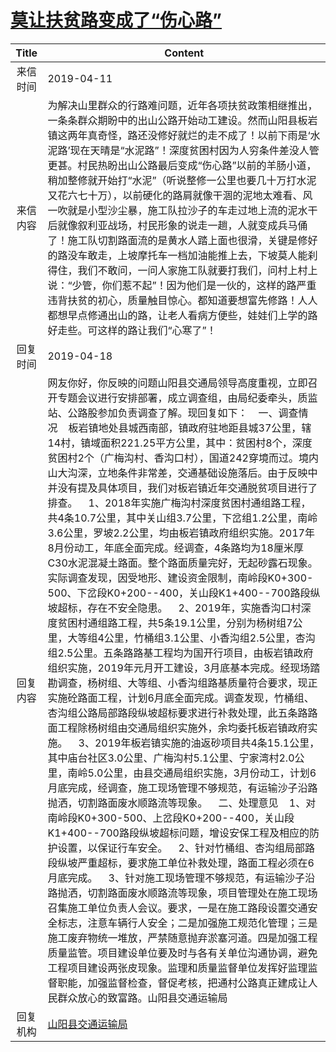 # <a href="http://www.shangluo.gov.cn/zmhd/ldxxxx.jsp?urltype=leadermail.LeaderMailContentUrl&wbtreeid=1112&leadermailid=5216">莫让扶贫路变成了“伤心路”</a>
|Title|Content|
|:---:|---|
|来信时间|2019-04-11|
|来信内容|为解决山里群众的行路难问题，近年各项扶贫政策相继推出，一条条群众期盼中的出山公路开始动工建设。然而山阳县板岩镇这两年真奇怪，路还没修好就烂的走不成了！以前下雨是‘水泥路’现在天晴是“水泥路”！深度贫困村因为人穷条件差没人管更甚。村民热盼出山公路最后变成“伤心路”以前的羊肠小道，稍加整修就开始打“水泥”（听说整修一公里也要几十万打水泥又花六七十万），以前硬化的路肩就像干涸的泥地太难看、风一吹就是小型沙尘暴，施工队拉沙子的车走过地上流的泥水干后就像叙利亚战场，村民形象的说走一趟，人就变成兵马俑了！施工队切割路面流的是黄水人踏上面也很滑，关键是修好的路没车敢走，上坡摩托车一档加油能推上去，下坡莫人能刹得住，我们不敢问，一问人家施工队就要打我们，问村上村上说：“少管，你们惹不起”！因为他们是一伙的，这样的路严重违背扶贫的初心，质量触目惊心。都知道要想富先修路！人人都想早点修通出山的路，让老人看病方便些，娃娃们上学的路好走些。可这样的路让我们“心寒了”！|
|回复时间|2019-04-18|
|回复内容|网友你好，你反映的问题山阳县交通局领导高度重视，立即召开专题会议进行安排部署，成立调查组，由局纪委牵头，质监站、公路股参加负责调查了解。现回复如下：    一、调查情况    板岩镇地处县城西南部，镇政府驻地距县城37公里，辖14村，镇域面积221.25平方公里，其中：贫困村8个，深度贫困村2个（广梅沟村、香沟口村），国道242穿境而过。境内山大沟深，立地条件非常差，交通基础设施落后。由于反映中并没有提及具体项目，我们对板岩镇近年交通脱贫项目进行了排查。    1、2018年实施广梅沟村深度贫困村通组路工程，共4条10.7公里，其中关山组3.7公里，下岔组1.2公里，南岭3.6公里，罗坡2.2公里，均由板岩镇政府组织实施。2017年8月份动工，年底全面完成。经调查，4条路均为18厘米厚C30水泥混凝土路面。整个路面质量完好，无起砂露石现象。实际调查发现，因受地形、建设资金限制，南岭段K0+300-500、下岔段K0+200--400，关山段K1+400--700路段纵坡超标，存在不安全隐患。    2、2019年，实施香沟口村深度贫困村通组路工程，共5条19.1公里，分别为杨树组7公里，大等组4公里，竹桶组3.1公里、小香沟组2.5公里，杏沟组2.5公里。五条路路基工程均为国开行项目，由板岩镇政府组织实施，2019年元月开工建设，3月底基本完成。经现场踏勘调查，杨树组、大等组、小香沟组路基质量符合要求，现正实施砼路面工程，计划6月底全面完成。调查发现，竹桶组、杏沟组公路局部路段纵坡超标要求进行补救处理，此五条路路面工程除杨树组由交通局组织实施外，余均委托板岩镇政府实施。    3、2019年板岩镇实施的油返砂项目共4条15.1公里，其中庙台社区3.0公里、广梅沟村5.1公里、宁家湾村2.0公里，南岭5.0公里，由县交通局组织实施，3月份动工，计划6月底完成，经调查，施工现场管理不够规范，有运输沙子沿路抛洒，切割路面废水顺路流等现象。    二、处理意见    1、对南岭段K0+300-500、上岔段K0+200--400，关山段K1+400--700路段纵坡超标问题，增设安保工程及相应的防护设置，以保证行车安全。    2、针对竹桶组、杏沟组局部路段纵坡严重超标，要求施工单位补救处理，路面工程必须在6月底完成。    3、针对施工现场管理不够规范，有运输沙子沿路抛洒，切割路面废水顺路流等现象，项目管理处在施工现场召集施工单位负责人会议。要求，一是在施工路段设置交通安全标志，注意车辆行人安全；二是加强施工规范化管理；三是施工废弃物统一堆放，严禁随意抛弃淤塞河道。四是加强工程质量监管。项目建设单位要及时与各有关单位沟通协调，避免工程项目建设两张皮现象。监理和质量监督单位发挥好监理监督职能，加强监督检查，督促考核，把通村公路真正建成让人民群众放心的致富路。山阳县交通运输局|
|回复机构|<a href="../../categories/agencies/山阳县交通运输局.md">山阳县交通运输局</a>|